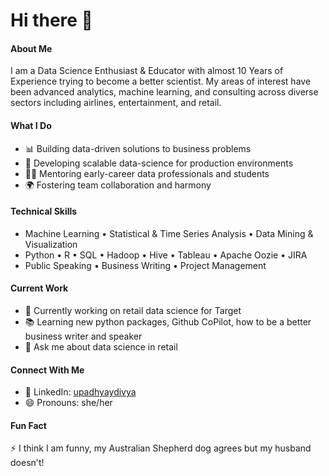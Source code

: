# Hi there 👋

#### About Me
I am a Data Science Enthusiast & Educator with almost 10 Years of Experience trying to become a better scientist. My areas of interest have been advanced analytics, machine learning, and consulting across diverse sectors including airlines, entertainment, and retail.

#### What I Do
- 📊 Building data-driven solutions to business problems
- 🚀 Developing scalable data-science for production environments
- 👨‍🏫 Mentoring early-career data professionals and students
- 🌍 Fostering team collaboration and harmony

#### Technical Skills
- Machine Learning • Statistical & Time Series Analysis • Data Mining & Visualization
- Python • R • SQL • Hadoop • Hive • Tableau • Apache Oozie • JIRA
- Public Speaking • Business Writing • Project Management

#### Current Work
- 🌟 Currently working on retail data science for Target
- 📚 Learning new python packages, Github CoPilot, how to be a better business writer and speaker
- 💬 Ask me about data science in retail

#### Connect With Me
- 👥 LinkedIn: [upadhyaydivya](https://www.linkedin.com/in/upadhyaydivya/)
- 😄 Pronouns: she/her

#### Fun Fact
⚡ I think I am funny, my Australian Shepherd dog agrees but my husband doesn't!
